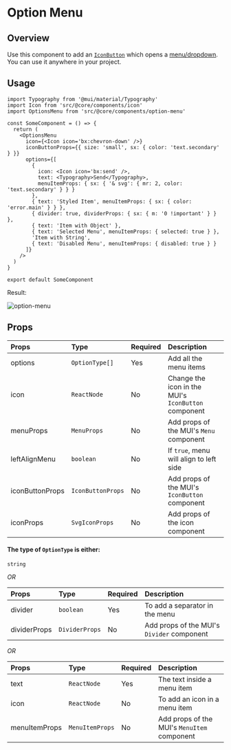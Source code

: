 # Option Menu

## Overview

Use this component to add an [`IconButton`](https://mui.com/material-ui/react-button/#icon-button) which opens a [menu/dropdown](https://mui.com/material-ui/react-menu/). You can use it anywhere in your project.

## Usage

```tsx
import Typography from '@mui/material/Typography'
import Icon from 'src/@core/components/icon'
import OptionsMenu from 'src/@core/components/option-menu'

const SomeComponent = () => {
  return (
    <OptionsMenu
      icon={<Icon icon='bx:chevron-down' />}
      iconButtonProps={{ size: 'small', sx: { color: 'text.secondary' } }}
      options={[
        {
          icon: <Icon icon='bx:send' />,
          text: <Typography>Send</Typography>,
          menuItemProps: { sx: { '& svg': { mr: 2, color: 'text.secondary' } } }
        },
        { text: 'Styled Item', menuItemProps: { sx: { color: 'error.main' } } },
        { divider: true, dividerProps: { sx: { m: '0 !important' } } },
        { text: 'Item with Object' },
        { text: 'Selected Menu', menuItemProps: { selected: true } },
        'Item with String',
        { text: 'Disabled Menu', menuItemProps: { disabled: true } }
      ]}
    />
  )
}

export default SomeComponent
```

Result:

<img alt='option-menu' class='medium-zoom' :src="$withBase('/images/components/custom-option-menu.png')" />

## Props

| Props           | Type              | Required | Description                                         |
| :-------------- | :---------------- | :------- | :-------------------------------------------------- |
| options         | `OptionType[]`    | Yes      | Add all the menu items                              |
| icon            | `ReactNode`       | No       | Change the icon in the MUI's `IconButton` component |
| menuProps       | `MenuProps`       | No       | Add props of the MUI's `Menu` component             |
| leftAlignMenu   | `boolean`         | No       | If `true`, menu will align to left side             |
| iconButtonProps | `IconButtonProps` | No       | Add props of the MUI's `IconButton` component       |
| iconProps       | `SvgIconProps`    | No       | Add props of the icon component                     |

#### The type of `OptionType` is either:

`string`

*OR*

| Props        | Type           | Required | Description                                |
| :----------- | :------------- | :------- | :----------------------------------------- |
| divider      | `boolean`      | Yes      | To add a separator in the menu             |
| dividerProps | `DividerProps` | No       | Add props of the MUI's `Divider` component |

*OR*

| Props         | Type            | Required | Description                                 |
| :------------ | :-------------- | :------- | :------------------------------------------ |
| text          | `ReactNode`     | Yes      | The text inside a menu item                 |
| icon          | `ReactNode`     | No       | To add an icon in a menu item               |
| menuItemProps | `MenuItemProps` | No       | Add props of the MUI's `MenuItem` component |

